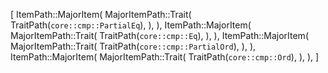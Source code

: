 [
    ItemPath::MajorItem(
        MajorItemPath::Trait(
            TraitPath(`core::cmp::PartialEq`),
        ),
    ),
    ItemPath::MajorItem(
        MajorItemPath::Trait(
            TraitPath(`core::cmp::Eq`),
        ),
    ),
    ItemPath::MajorItem(
        MajorItemPath::Trait(
            TraitPath(`core::cmp::PartialOrd`),
        ),
    ),
    ItemPath::MajorItem(
        MajorItemPath::Trait(
            TraitPath(`core::cmp::Ord`),
        ),
    ),
]